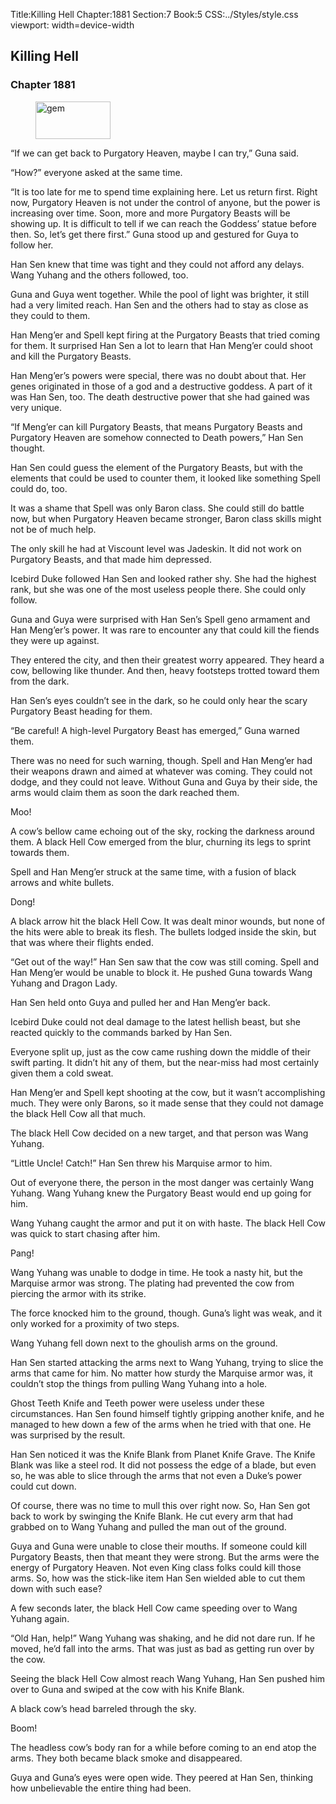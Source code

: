 Title:Killing Hell 
Chapter:1881 
Section:7 
Book:5 
CSS:../Styles/style.css 
viewport: width=device-width
  
## Killing Hell
### Chapter 1881
  
<figure>
	<img src="../Images/gem.gif" alt="gem" id="gem" width="120" height="60" />
</figure>
  

  
“If we can get back to Purgatory Heaven, maybe I can try,” Guna said.

“How?” everyone asked at the same time.

“It is too late for me to spend time explaining here. Let us return first. Right now, Purgatory Heaven is not under the control of anyone, but the power is increasing over time. Soon, more and more Purgatory Beasts will be showing up. It is difficult to tell if we can reach the Goddess’ statue before then. So, let’s get there first.” Guna stood up and gestured for Guya to follow her.

Han Sen knew that time was tight and they could not afford any delays. Wang Yuhang and the others followed, too.

Guna and Guya went together. While the pool of light was brighter, it still had a very limited reach. Han Sen and the others had to stay as close as they could to them.

Han Meng’er and Spell kept firing at the Purgatory Beasts that tried coming for them. It surprised Han Sen a lot to learn that Han Meng’er could shoot and kill the Purgatory Beasts.

Han Meng’er’s powers were special, there was no doubt about that. Her genes originated in those of a god and a destructive goddess. A part of it was Han Sen, too. The death destructive power that she had gained was very unique.

“If Meng’er can kill Purgatory Beasts, that means Purgatory Beasts and Purgatory Heaven are somehow connected to Death powers,” Han Sen thought.

Han Sen could guess the element of the Purgatory Beasts, but with the elements that could be used to counter them, it looked like something Spell could do, too.

It was a shame that Spell was only Baron class. She could still do battle now, but when Purgatory Heaven became stronger, Baron class skills might not be of much help.

The only skill he had at Viscount level was Jadeskin. It did not work on Purgatory Beasts, and that made him depressed.

Icebird Duke followed Han Sen and looked rather shy. She had the highest rank, but she was one of the most useless people there. She could only follow.

Guna and Guya were surprised with Han Sen’s Spell geno armament and Han Meng’er’s power. It was rare to encounter any that could kill the fiends they were up against.

They entered the city, and then their greatest worry appeared. They heard a cow, bellowing like thunder. And then, heavy footsteps trotted toward them from the dark.

Han Sen’s eyes couldn’t see in the dark, so he could only hear the scary Purgatory Beast heading for them.

“Be careful! A high-level Purgatory Beast has emerged,” Guna warned them.

There was no need for such warning, though. Spell and Han Meng’er had their weapons drawn and aimed at whatever was coming. They could not dodge, and they could not leave. Without Guna and Guya by their side, the arms would claim them as soon the dark reached them.

Moo!

A cow’s bellow came echoing out of the sky, rocking the darkness around them. A black Hell Cow emerged from the blur, churning its legs to sprint towards them.

Spell and Han Meng’er struck at the same time, with a fusion of black arrows and white bullets.

Dong!

A black arrow hit the black Hell Cow. It was dealt minor wounds, but none of the hits were able to break its flesh. The bullets lodged inside the skin, but that was where their flights ended.

“Get out of the way!” Han Sen saw that the cow was still coming. Spell and Han Meng’er would be unable to block it. He pushed Guna towards Wang Yuhang and Dragon Lady.

Han Sen held onto Guya and pulled her and Han Meng’er back.

Icebird Duke could not deal damage to the latest hellish beast, but she reacted quickly to the commands barked by Han Sen.

Everyone split up, just as the cow came rushing down the middle of their swift parting. It didn’t hit any of them, but the near-miss had most certainly given them a cold sweat.

Han Meng’er and Spell kept shooting at the cow, but it wasn’t accomplishing much. They were only Barons, so it made sense that they could not damage the black Hell Cow all that much.

The black Hell Cow decided on a new target, and that person was Wang Yuhang.

“Little Uncle! Catch!” Han Sen threw his Marquise armor to him.

Out of everyone there, the person in the most danger was certainly Wang Yuhang. Wang Yuhang knew the Purgatory Beast would end up going for him.

Wang Yuhang caught the armor and put it on with haste. The black Hell Cow was quick to start chasing after him.

Pang!

Wang Yuhang was unable to dodge in time. He took a nasty hit, but the Marquise armor was strong. The plating had prevented the cow from piercing the armor with its strike.

The force knocked him to the ground, though. Guna’s light was weak, and it only worked for a proximity of two steps.

Wang Yuhang fell down next to the ghoulish arms on the ground.

Han Sen started attacking the arms next to Wang Yuhang, trying to slice the arms that came for him. No matter how sturdy the Marquise armor was, it couldn’t stop the things from pulling Wang Yuhang into a hole.

Ghost Teeth Knife and Teeth power were useless under these circumstances. Han Sen found himself tightly gripping another knife, and he managed to hew down a few of the arms when he tried with that one. He was surprised by the result.

Han Sen noticed it was the Knife Blank from Planet Knife Grave. The Knife Blank was like a steel rod. It did not possess the edge of a blade, but even so, he was able to slice through the arms that not even a Duke’s power could cut down.

Of course, there was no time to mull this over right now. So, Han Sen got back to work by swinging the Knife Blank. He cut every arm that had grabbed on to Wang Yuhang and pulled the man out of the ground.

Guya and Guna were unable to close their mouths. If someone could kill Purgatory Beasts, then that meant they were strong. But the arms were the energy of Purgatory Heaven. Not even King class folks could kill those arms. So, how was the stick-like item Han Sen wielded able to cut them down with such ease?

A few seconds later, the black Hell Cow came speeding over to Wang Yuhang again.

“Old Han, help!” Wang Yuhang was shaking, and he did not dare run. If he moved, he’d fall into the arms. That was just as bad as getting run over by the cow.

Seeing the black Hell Cow almost reach Wang Yuhang, Han Sen pushed him over to Guna and swiped at the cow with his Knife Blank.

A black cow’s head barreled through the sky.

Boom!

The headless cow’s body ran for a while before coming to an end atop the arms. They both became black smoke and disappeared.

Guya and Guna’s eyes were open wide. They peered at Han Sen, thinking how unbelievable the entire thing had been.